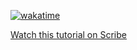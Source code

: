 [![wakatime](https://wakatime.com/badge/user/13d47f76-b6cf-49e9-be49-9600dcd04084/project/42bf22ae-a306-49b7-9913-1b87a1c4635c.svg)](https://wakatime.com/badge/user/13d47f76-b6cf-49e9-be49-9600dcd04084/project/42bf22ae-a306-49b7-9913-1b87a1c4635c)

[Watch this tutorial on Scribe](https://scribehow.com/embed/Create_a_Basic_Student_Registration_Form_in_Form_Mint__lb-9TbkjTACh2CK-XV3oCg)

